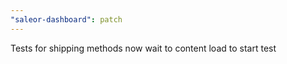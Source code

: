 ```yaml
---
"saleor-dashboard": patch
---
```


Tests for shipping methods now wait to content load to start test
